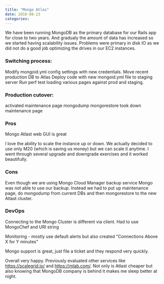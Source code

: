 ```yaml
---
title: "Mongo Atlas"
date: 2016-08-23
categories:
---
```


We have been running MongoDB as the primary database for our Rails app for close to two years.  And gradualy the amount of data has increased so we started having scalability issues.  Problems were primary in disk IO as we did not do a good job optimizing the drives in our EC2 instances.

### Switching process:

Modify mongoid.yml config settings with new credentials.
Move recent production DB to Atlas
Deploy code with new mongoid.yml file to staging server
Run perf test loading various pages against prod and staging.

### Production cutover:

activated maintenance page
mongodump
mongorestore
took down maintenance page


### Pros
Mongo Atlast web GUI is great

I love the ability to scale the instance up or down.  We actually decided to use only M20 (which is saving us money) but we can scale it anytime.  I went through several upgrade and downgrade exercises and it worked beautifully.


### Cons

Even though we are using Mongo Cloud Manager backup service Mongo was not able to use our backup.  Instead we had to put up maintenance page, do mongodump from current DBs and then mongorestore to the new Atlast cluster.


### DevOps

Connecting to the Mongo Cluster is different via client.  Had to use MongoChef and URI string

Monitoring - mostly use default alerts but also created "Connections Above X for Y minutes"


Mongo support is great, just file a ticket and they respond very quickly.

Overall very happy.  Previously evaluated other services like https://scalegrid.io/ and https://mlab.com/.  Not only is Atlast cheaper but also knowing that MongoDB company is behind it makes me sleep better at night.

